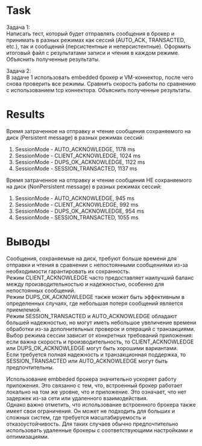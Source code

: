 Task
======================
Задача 1:   
Написать тест, который будет отправлять сообщения в брокер и принимать в разных режимах как сессий (AUTO_ACK, TRANSACTED, etc.), так и сообщений (персистентные и неперсистентные). Оформить итоговый файл с результатами записи и чтения в каждом режиме. Объяснить полученные результаты.

Задача 2:   
В задаче 1 использовать embedded брокер и VM-коннектор, после чего снова проверить все режимы. Сравнить скорость работы по сравнению с использованием tcp коннектора. Объяснить полученные результаты.


Results
======================
Время затраченное на отправку и чтение сообщения сохраняемого на диск (Persistent message) в разных режимах сессий:
1) SessionMode - AUTO_ACKNOWLEDGE, 1178 ms
2) SessionMode - CLIENT_ACKNOWLEDGE, 1024 ms
3) SessionMode - DUPS_OK_ACKNOWLEDGE, 1122 ms
4) SessionMode - SESSION_TRANSACTED, 1137 ms  

Время затраченное на отправку и чтение сообщения НЕ сохраняемого на диск (NonPersistent message) в разных режимах сессий:  
1) SessionMode - AUTO_ACKNOWLEDGE, 945 ms
2) SessionMode - CLIENT_ACKNOWLEDGE, 992 ms
3) SessionMode - DUPS_OK_ACKNOWLEDGE, 954 ms  
4) SessionMode - SESSION_TRANSACTED, 1055 ms  

Выводы
======================
Сообщения, сохраняемые на диск, требуют больше времени для отправки и чтения в сравнении с непостоянными сообщениями из-за необходимости гарантировать их сохранность.  
Режим CLIENT_ACKNOWLEDGE часто предоставляет наилучший баланс между производительностью и надежностью, особенно для непостоянных сообщений.  
Режим DUPS_OK_ACKNOWLEDGE также может быть эффективным в определенных случаях, где небольшая потеря сообщений является приемлемой.  
Режим SESSION_TRANSACTED и AUTO_ACKNOWLEDGE обладают большей надежностью, но могут иметь небольшое увеличение времени обработки из-за дополнительных проверок и операций с транзакциями.  
Выбор режима сессии зависит от конкретных требований приложения: если важна скорость и производительность, то CLIENT_ACKNOWLEDGE или DUPS_OK_ACKNOWLEDGE могут быть хорошими вариантами.  
Если требуется полная надежность и транзакционная поддержка, то SESSION_TRANSACTED или AUTO_ACKNOWLEDGE могут быть предпочтительны.

Использование embbeded брокера значительно ускоряет работу приложения. Это связанно с тем, что, встроенный брокер работает локально на том же уровне, что и приложение. Это означает, что нет задержек из-за сети или удаленного взаимодействия.  
Однако важно отметить, что использование встроенного брокера также имеет свои ограничения. Он может не подходить для больших и сложных систем, где требуется масштабируемость и отказоустойчивость. Для таких случаев обычно предпочтительно использовать удаленные брокеры с соответствующими настройками и оптимизациями.
